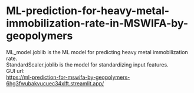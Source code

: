 # ML-prediction-for-heavy-metal-immobilization-rate-in-MSWIFA-by-geopolymers

ML_model.joblib is the ML model for predicting heavy metal immobilization rate.  
StandardScaler.joblib is the model for standardizing input features.  
GUI url:  
https://ml-prediction-for-mswifa-by-geopolymers-6hg3fwubakvucuec34xlft.streamlit.app/
